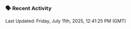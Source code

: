 ### 🗣 Recent Activity

<!--RECENT_ACTIVITY:last_update-->
Last Updated: Friday, July 11th, 2025, 12:41:25 PM (GMT)
<!--RECENT_ACTIVITY:last_update_end-->
<!--RECENT_ACTIVITY:start-->
<!--RECENT_ACTIVITY:end-->

